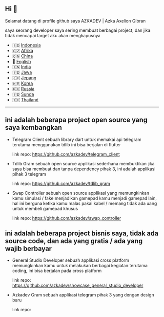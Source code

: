 ## Hi 👋

Selamat datang di profile github saya AZKADEV | Azka Axelion Gibran

saya seorang developer saya sering membuat berbagai project, dan jika tidak mencapai target aku akan menghapusnya

- 🇮🇩 [Indonesia](https://github.com/azkadev/azkadev/blob/main/README.md)
- 🇨🇿 [Afrika](https://github.com/azkadev/azkadev/blob/main/README_AFRIKA.md)
- 🇨🇳 [China](https://github.com/azkadev/azkadev/blob/main/README_CHINA.md)
- 🏴󠁧󠁢󠁥󠁮󠁧󠁿 [English](https://github.com/azkadev/azkadev/blob/main/README_ENGLISH.md)
- 🇮🇳 [India](https://github.com/azkadev/azkadev/blob/main/README_INDIA.md)
- 🇮🇩 [Jawa](https://github.com/azkadev/azkadev/blob/main/README_JAWA.md)
- 🇯🇵 [Jepang](https://github.com/azkadev/azkadev/blob/main/README_JEPANG.md)
- 🇰🇷 [Korea](https://github.com/azkadev/azkadev/blob/main/README_KOREA.md)
- 🇷🇺 [Russia](https://github.com/azkadev/azkadev/blob/main/README_RUSSIA.md)
- 🇮🇩 [Sunda](https://github.com/azkadev/azkadev/blob/main/README_SUNDA.md)
- 🇹🇭 [Thailand](https://github.com/azkadev/azkadev/blob/main/README_THAILAND.md)

---

## **ini adalah beberapa project open source yang saya kembangkan**

- Telegram Client
  sebuah library dart untuk memakai api telegram terutama menggunakan tdlib ini bisa berjalan di flutter

  link repo: https://github.com/azkadev/telegram_client

- Tdlib Gram
  sebuah open source applikasi sederhana membuktikan jika saya bisa membuat dan tanpa dependency pihak 3, ini adalah applikasi pihak 3 telegram

  link repo: https://github.com/azkadev/tdlib_gram

- Swap Controller 
  sebuah open source applikasi yang memungkinkan kamu simulasi / fake menjadikan gamepad kamu menjadi gamepad lain, hal ini berguna ketika kamu malas pakai kabel / memang tidak ada uang untuk membeli gamepad khusus

  link repo: https://github.com/azkadev/swap_controller

## **ini adalah beberapa project bisnis saya, tidak ada source code, dan ada yang gratis / ada yang wajib berbayar**

- General Studio Developer
  sebuah applikasi cross platform memungkinkan kamu untuk melakukan berbagai kegiatan terutama coding, ini bisa berjalan pada cross platform

  link repo: https://github.com/azkadev/showcase_general_studio_developer

- Azkadev Gram
  sebuah applikasi telegram pihak 3 yang dengan design baru

  link repo:



